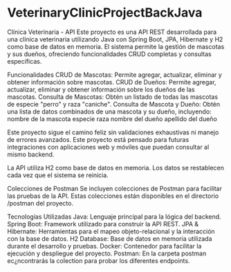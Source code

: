 # VeterinaryClinicProjectBackJava
Clínica Veterinaria - API
Este proyecto es una API REST desarrollada para una clínica veterinaria utilizando Java con Spring Boot, JPA, Hibernate y H2 como base de datos en memoria. El sistema permite la gestión de mascotas y sus dueños, 
ofreciendo funcionalidades CRUD completas y consultas específicas.

Funcionalidades
CRUD de Mascotas: Permite agregar, actualizar, eliminar y obtener información sobre mascotas.
CRUD de Dueños: Permite agregar, actualizar, eliminar y obtener  información sobre los dueños de las mascotas.
Consulta de Mascotas: Obtén un listado de todas las mascotas de especie "perro" y raza "caniche".
Consulta de Mascota y Dueño: Obtén una lista de datos combinados de una  mascota y su dueño, incluyendo:
nombre de la mascota
especie
raza
nombre del dueño
apellido del dueño

Este proyecto sigue el camino feliz sin validaciones exhaustivas ni manejo de errores avanzados.
Este proyecto está pensado para futuras integraciones con aplicaciones web y móviles que puedan consultar al mismo backend.

La API utiliza H2 como base de datos en memoria. Los datos se restablecen 
cada vez que el sistema se reinicia.

Colecciones de Postman
Se incluyen colecciones de Postman para facilitar las pruebas de la API. 
Estas colecciones están disponibles en el directorio /postman del proyecto.

Tecnologías Utilizadas
Java: Lenguaje principal para la lógica del backend.
Spring Boot: Framework utilizado para construir la API REST.
JPA & Hibernate: Herramientas para el mapeo objeto-relacional y la 
interacción con la base de datos.
H2 Database: Base de datos en memoria utilizada durante el desarrollo y 
pruebas.
Docker: Contenedor para facilitar la ejecución y despliegue del proyecto.
Postman: En la carpeta postman ec¿ncontrarás la colection para probar los diferentes endpoints. 
